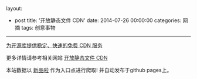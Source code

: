 layout: 
  - post 
title: '开放静态文件 CDN' 
date: 2014-07-26 00:00:00 
categories: 网摘 
tags: 创意事物 
---

<a href="http://xinpinla.com/product/299" title="查看产品详情">
								为开源库提供稳定、快速的免费 CDN 服务							</a>  

更多详情请参考相关网站 [开放静态文件 CDN](http://www.staticfile.org/)  

本站数据以 [新品啦](http://xinpinla.com/) 作为入口点进行爬取! 并自动发布于github pages上。  
